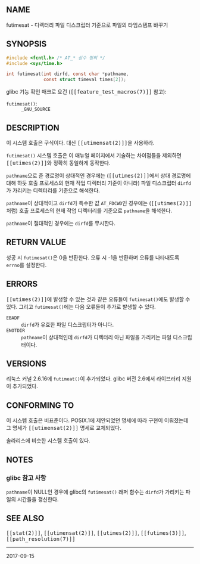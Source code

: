 ## NAME

futimesat - 디렉터리 파일 디스크립터 기준으로 파일의 타임스탬프 바꾸기

## SYNOPSIS

```c
#include <fcntl.h> /* AT_* 상수 정의 */
#include <sys/time.h>

int futimesat(int dirfd, const char *pathname,
              const struct timeval times[2]);
```

glibc 기능 확인 매크로 요건 (<tt>[[feature_test_macros(7)]]</tt> 참고):

<dl>
<dt><code>futimesat()</code>:</dt>
<dd><code>_GNU_SOURCE</code></dd>
</dl>

## DESCRIPTION

이 시스템 호출은 구식이다. 대신 <tt>[[utimensat(2)]]</tt>을 사용하라.

`futimesat()` 시스템 호출은 이 매뉴얼 페이지에서 기술하는 차이점들을 제외하면 <tt>[[utimes(2)]]</tt>와 정확히 동일하게 동작한다.

`pathname`으로 준 경로명이 상대적인 경우에는 (<tt>[[utimes(2)]]</tt>에서 상대 경로명에 대해 하듯 호출 프로세스의 현재 작업 디렉터리 기준이 아니라) 파일 디스크립터 `dirfd`가 가리키는 디렉터리를 기준으로 해석한다.

`pathname`이 상대적이고 `dirfd`가 특수한 값 `AT_FDCWD`인 경우에는 (<tt>[[utimes(2)]]</tt>처럼) 호출 프로세스의 현재 작업 디렉터리를 기준으로 `pathname`을 해석한다.

`pathname`이 절대적인 경우에는 `dirfd`를 무시한다.

## RETURN VALUE

성공 시 `futimesat()`은 0을 반환한다. 오류 시 -1을 반환하며 오류를 나타내도록 `errno`를 설정한다.

## ERRORS

<tt>[[utimes(2)]]</tt>에 발생할 수 있는 것과 같은 오류들이 `futimesat()`에도 발생할 수 있다. 그리고 `futimesat()`에는 다음 오류들이 추가로 발생할 수 있다.

<dl>
<dt><code>EBADF</code></dt>
<dd><code>dirfd</code>가 유효한 파일 디스크립터가 아니다.</dd>
<dt><code>ENOTDIR</code></dt>
<dd><code>pathname</code>이 상대적인데 <code>dirfd</code>가 디렉터리 아닌 파일을 가리키는 파일 디스크립터이다.</dd>
</dl>

## VERSIONS

리눅스 커널 2.6.16에 `futimeat()`이 추가되었다. glibc 버전 2.6에서 라이브러리 지원이 추가되었다.

## CONFORMING TO

이 시스템 호출은 비표준이다. POSIX.1에 제안되었던 명세에 따라 구현이 이뤄졌는데 그 명세가 <tt>[[utimensat(2)]]</tt> 명세로 교체되었다.

솔라리스에 비슷한 시스템 호출이 있다.

## NOTES

### glibc 참고 사항

`pathname`이 NULL인 경우에 glibc의 `futimesat()` 래퍼 함수는 `dirfd`가 가리키는 파일의 시간들을 갱신한다.

## SEE ALSO

<tt>[[stat(2)]]</tt>, <tt>[[utimensat(2)]]</tt>, <tt>[[utimes(2)]]</tt>, <tt>[[futimes(3)]]</tt>, <tt>[[path_resolution(7)]]</tt>

----

2017-09-15
